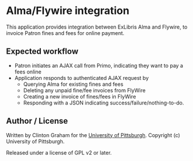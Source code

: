 # Alma/Flywire integration

This application provides integration between ExLibris Alma and Flywire, to invoice Patron fines and fees for online payment.

## Expected workflow

* Patron initiates an AJAX call from Primo, indicating they want to pay a fees online
* Application responds to authenticated AJAX request by
  * Querying Alma for existing fines and fees
  * Deleting any unpaid fine/fee invoices from FlyWire
  * Creating a new invoice of fines/fees in FlyWire
  * Responding with a JSON indicating success/failure/nothing-to-do.

## Author / License

Written by Clinton Graham for the [University of Pittsburgh](http://www.pitt.edu).  Copyright (c) University of Pittsburgh.

Released under a license of GPL v2 or later.
